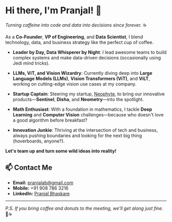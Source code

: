 
# Hi there, I'm Pranjal! 👋

*Turning caffeine into code and data into decisions since forever.* ☕️

As a **Co-Founder**, **VP of Engineering**, and **Data Scientist**, I blend technology, data, and business strategy like the perfect cup of coffee.

- **Leader by Day, Data Whisperer by Night**: I lead awesome teams to build complex systems and make data-driven decisions (occasionally using Jedi mind tricks).

- **LLMs, ViT, and Vision Wizardry**: Currently diving deep into **Large Language Models (LLMs)**, **Vision Transformers (ViT)**, and **ViLT**, working on cutting-edge vision use cases at my company.

- **Startup Captain**: Steering my startup, [Neophyte](https://neophyte.ai/), to bring our innovative products—**Sentinel**, **Disha**, and **Neometry**—into the spotlight.

- **Math Enthusiast**: With a foundation in mathematics, I tackle **Deep Learning** and **Computer Vision** challenges—because who doesn't love a good algorithm before breakfast?

- **Innovation Junkie**: Thriving at the intersection of tech and business, always pushing boundaries and looking for the next big thing (hoverboards, anyone?).

**Let's team up and turn some wild ideas into reality!**

## 📫 **Contact Me**

- **Email:** [pranjalab@gmail.com](mailto:pranjalab@gmail.com)
- **Mobile:** +91 908 786 3216
- **LinkedIn:** [Pranjal Bhaskare](https://www.linkedin.com/in/pranjalbhaskare)

---

*P.S. If you bring coffee and donuts to the meeting, we'll get along just fine.* 🍩☕️
